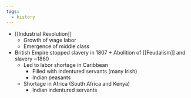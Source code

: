 ```yaml
---
tags:
  - history
---
```

- [[Industrial Revolution]]
	- Growth of wage labor
	- Emergence of middle class
- British Empire stopped slavery in 1807 + Abolition of [[Feudalism]] and slavery ~1860
	- Led to labor shortage in Caribbean
		- Filled with indentured servants (many Irish)
		- Indian peasants
	- Shortage in Africa (South Africa and Kenya)
		- Indian indentured servants